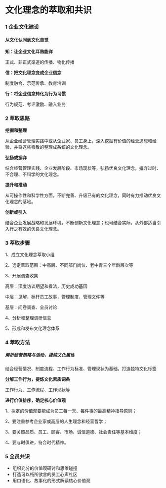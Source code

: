 # 文化理念的萃取和共识



### 1 企业文化建设

####  从文化认同到文化自觉

**知：让企业文化耳熟能详**

正式、非正式渠道的传播、物化传播

**信：把文化理念变成企业信念**

制度融合、示范传承、教育培训

**行：将企业信念转化为行为习惯**

行为规范、考评激励、融入业务



### 2 萃取思路

**挖掘和整理**

从企业经营管理实践中或从企业家、员工身上，深入挖掘有价值的经营思想和经验，并将这些零散的整理成系统的文化理念。

**弘扬或摒弃**

结合经营管理实践、企业发展阶段、市场现状等，弘扬优良文化理念，摒弃过时、不合理、不科学的文化理念。

**提升和推动**

从可操作性和科学性方面，不断完善、升级已有的文化理念，同时有力推动优良文化理念的落地。

**创新或引入**

结合企业发展战略和发展环境，不断创新文化理念；也可结合实际，从外部适当引入行之有效的优良文化理念。



### 3 萃取步骤

1、成立文化理念萃取小组

2、选定萃取范围：中高层、不同部门岗位、老中青三个年龄层次等

3、开展调查收集

高层：深度访谈期望和看法，历史成功基因

中层：见解，标杆员工故事，管理制度、管理文件等

基层：问卷调查、全员讨论

4、分析和整理调研信息

5、形成和发布文化理念体系



### 4 萃取方法

##### 解析经营策略与活动，提纯文化属性

结合经营情况、制度流程、工作行为标准、管理现状为基础，打造独特文化标签

**分解工作行为，提炼文化素质词条**

工作行为、工作流程、工作现状等

**进行价值排序，确定核心价值观**

1、拟定的价值观要能成为员工每一天、每件事的最高精神指导原则；

2、要注重参考企业家或高层的人生理念和经营哲学；

3、要关照品质、员工、顾客、市场、诚信道德、社会责任等基本维度；

4、要与时俱进，符合时代精神。



### 5 全员共识

- 组织充分的价值观研讨和思维碰撞
- 打造可以畅所欲言的员工心声社区
- 用口语化、故事化的形式解读核心价值观

